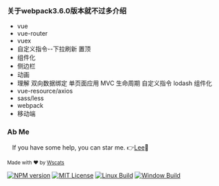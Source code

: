 
### 关于webpack3.6.0版本就不过多介绍

   - vue
   - vue-router
   - vuex
   - 自定义指令--下拉刷新 置顶
   - 组件化
   - 侧边栏
   - 动画
   - 理解 双向数据绑定 单页面应用 MVC 生命周期 自定义指令 lodash 组件化
   - vue-resource/axios
   - sass/less
   - webpack
   - 移动端

### Ab Me
    If you have some help, you can star me. :point_right:[Lee](https://github.com/Jack-PrettySunshine):see_no_evil:
    
    
<p>
  <sub>Made with ❤︎ by
    <a href="https://github.com/Wscats">Wscats</a>
  </sub>
</p>

<p>
<a href="https://github.com/Wscats/github-emoji"><img src="https://wscats.github.io/Angular-news/news/image/npm.svg" alt="NPM version"></a>
<a href="https://github.com/Wscats/github-emoji"><img src="https://wscats.github.io/Angular-news/news/image/mit.svg" alt="MIT License"></a>
<a href="https://github.com/Wscats/github-emoji"><img src="https://wscats.github.io/Angular-news/news/image/linux.svg" alt="Linux Build"></a>
<a href="https://github.com/Wscats/github-emoji"><img src="https://wscats.github.io/Angular-news/news/image/windows.svg" alt="Window Build"/></a>
</p>
